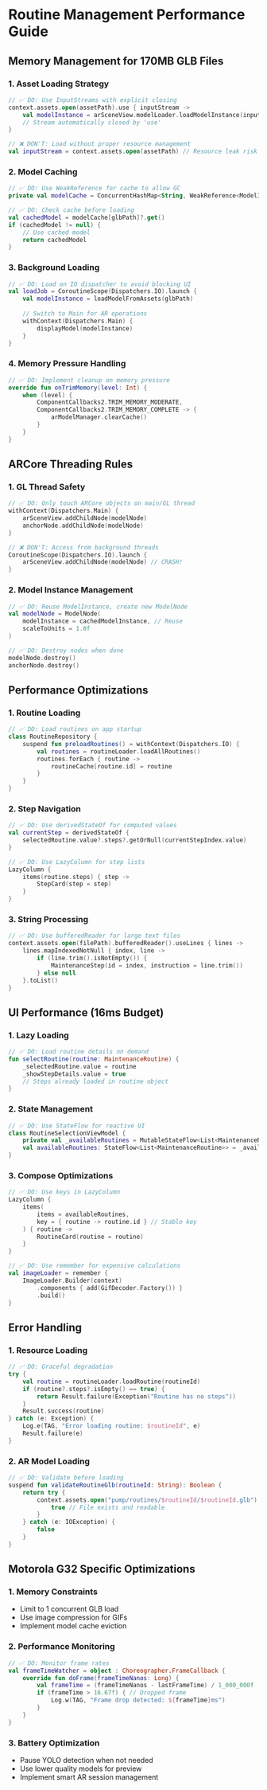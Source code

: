 # Routine Management Performance Guide

## Memory Management for 170MB GLB Files

### 1. Asset Loading Strategy
```kotlin
// ✅ DO: Use InputStreams with explicit closing
context.assets.open(assetPath).use { inputStream ->
    val modelInstance = arSceneView.modelLoader.loadModelInstance(inputStream)
    // Stream automatically closed by 'use'
}

// ❌ DON'T: Load without proper resource management
val inputStream = context.assets.open(assetPath) // Resource leak risk
```

### 2. Model Caching
```kotlin
// ✅ DO: Use WeakReference for cache to allow GC
private val modelCache = ConcurrentHashMap<String, WeakReference<ModelInstance>>()

// ✅ DO: Check cache before loading
val cachedModel = modelCache[glbPath]?.get()
if (cachedModel != null) {
    // Use cached model
    return cachedModel
}
```

### 3. Background Loading
```kotlin
// ✅ DO: Load on IO dispatcher to avoid blocking UI
val loadJob = CoroutineScope(Dispatchers.IO).launch {
    val modelInstance = loadModelFromAssets(glbPath)
    
    // Switch to Main for AR operations
    withContext(Dispatchers.Main) {
        displayModel(modelInstance)
    }
}
```

### 4. Memory Pressure Handling
```kotlin
// ✅ DO: Implement cleanup on memory pressure
override fun onTrimMemory(level: Int) {
    when (level) {
        ComponentCallbacks2.TRIM_MEMORY_MODERATE,
        ComponentCallbacks2.TRIM_MEMORY_COMPLETE -> {
            arModelManager.clearCache()
        }
    }
}
```

## ARCore Threading Rules

### 1. GL Thread Safety
```kotlin
// ✅ DO: Only touch ARCore objects on main/GL thread
withContext(Dispatchers.Main) {
    arSceneView.addChildNode(modelNode)
    anchorNode.addChildNode(modelNode)
}

// ❌ DON'T: Access from background threads
CoroutineScope(Dispatchers.IO).launch {
    arSceneView.addChildNode(modelNode) // CRASH!
}
```

### 2. Model Instance Management
```kotlin
// ✅ DO: Reuse ModelInstance, create new ModelNode
val modelNode = ModelNode(
    modelInstance = cachedModelInstance, // Reuse
    scaleToUnits = 1.0f
)

// ✅ DO: Destroy nodes when done
modelNode.destroy()
anchorNode.destroy()
```

## Performance Optimizations

### 1. Routine Loading
```kotlin
// ✅ DO: Load routines on app startup
class RoutineRepository {
    suspend fun preloadRoutines() = withContext(Dispatchers.IO) {
        val routines = routineLoader.loadAllRoutines()
        routines.forEach { routine ->
            routineCache[routine.id] = routine
        }
    }
}
```

### 2. Step Navigation
```kotlin
// ✅ DO: Use derivedStateOf for computed values
val currentStep = derivedStateOf {
    selectedRoutine.value?.steps?.getOrNull(currentStepIndex.value)
}

// ✅ DO: Use LazyColumn for step lists
LazyColumn {
    items(routine.steps) { step ->
        StepCard(step = step)
    }
}
```

### 3. String Processing
```kotlin
// ✅ DO: Use bufferedReader for large text files
context.assets.open(filePath).bufferedReader().useLines { lines ->
    lines.mapIndexedNotNull { index, line ->
        if (line.trim().isNotEmpty()) {
            MaintenanceStep(id = index, instruction = line.trim())
        } else null
    }.toList()
}
```

## UI Performance (16ms Budget)

### 1. Lazy Loading
```kotlin
// ✅ DO: Load routine details on demand
fun selectRoutine(routine: MaintenanceRoutine) {
    _selectedRoutine.value = routine
    _showStepDetails.value = true
    // Steps already loaded in routine object
}
```

### 2. State Management
```kotlin
// ✅ DO: Use StateFlow for reactive UI
class RoutineSelectionViewModel {
    private val _availableRoutines = MutableStateFlow<List<MaintenanceRoutine>>(emptyList())
    val availableRoutines: StateFlow<List<MaintenanceRoutine>> = _availableRoutines.asStateFlow()
}
```

### 3. Compose Optimizations
```kotlin
// ✅ DO: Use keys in LazyColumn
LazyColumn {
    items(
        items = availableRoutines,
        key = { routine -> routine.id } // Stable key
    ) { routine ->
        RoutineCard(routine = routine)
    }
}

// ✅ DO: Use remember for expensive calculations
val imageLoader = remember {
    ImageLoader.Builder(context)
        .components { add(GifDecoder.Factory()) }
        .build()
}
```

## Error Handling

### 1. Resource Loading
```kotlin
// ✅ DO: Graceful degradation
try {
    val routine = routineLoader.loadRoutine(routineId)
    if (routine?.steps?.isEmpty() == true) {
        return Result.failure(Exception("Routine has no steps"))
    }
    Result.success(routine)
} catch (e: Exception) {
    Log.e(TAG, "Error loading routine: $routineId", e)
    Result.failure(e)
}
```

### 2. AR Model Loading
```kotlin
// ✅ DO: Validate before loading
suspend fun validateRoutineGlb(routineId: String): Boolean {
    return try {
        context.assets.open("pump/routines/$routineId/$routineId.glb").use {
            true // File exists and readable
        }
    } catch (e: IOException) {
        false
    }
}
```

## Motorola G32 Specific Optimizations

### 1. Memory Constraints
- Limit to 1 concurrent GLB load
- Use image compression for GIFs
- Implement model cache eviction

### 2. Performance Monitoring
```kotlin
// ✅ DO: Monitor frame rates
val frameTimeWatcher = object : Choreographer.FrameCallback {
    override fun doFrame(frameTimeNanos: Long) {
        val frameTime = (frameTimeNanos - lastFrameTime) / 1_000_000f
        if (frameTime > 16.67f) { // Dropped frame
            Log.w(TAG, "Frame drop detected: ${frameTime}ms")
        }
    }
}
```

### 3. Battery Optimization
- Pause YOLO detection when not needed
- Use lower quality models for preview
- Implement smart AR session management
